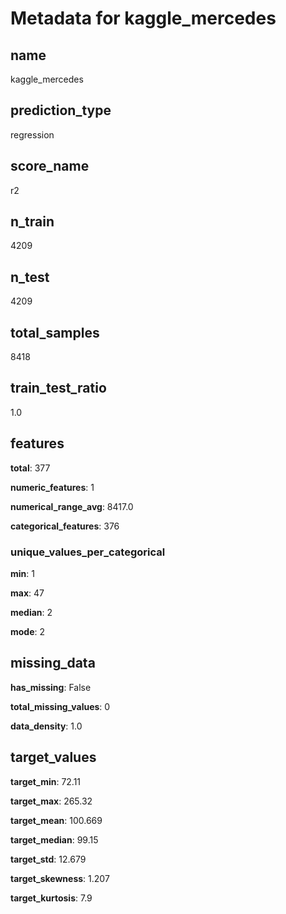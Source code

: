 # Metadata for kaggle_mercedes

## name

kaggle_mercedes

## prediction_type

regression

## score_name

r2

## n_train

4209

## n_test

4209

## total_samples

8418

## train_test_ratio

1.0

## features

**total**: 377

**numeric_features**: 1

**numerical_range_avg**: 8417.0

**categorical_features**: 376

### unique_values_per_categorical

**min**: 1

**max**: 47

**median**: 2

**mode**: 2

## missing_data

**has_missing**: False

**total_missing_values**: 0

**data_density**: 1.0

## target_values

**target_min**: 72.11

**target_max**: 265.32

**target_mean**: 100.669

**target_median**: 99.15

**target_std**: 12.679

**target_skewness**: 1.207

**target_kurtosis**: 7.9

